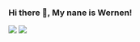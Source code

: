 ### Hi there 👋, My nane is Wernen!


<p align="center>
<a href="https://github-readme-stats.vercel.app/api?username=wernenrm">
  <img src="https://github-readme-stats.vercel.app/api?username=wernenrm&show_icons=true&theme=synthwave"/>
</a>
<a href="https://github-readme-stats.vercel.app/api/top-langs/?username=WernenRM"/>
  <img src="https://github-readme-stats.vercel.app/api/top-langs/?username=wernenrm&layout=compact&theme=synthwave"/>
</a>
</p>
